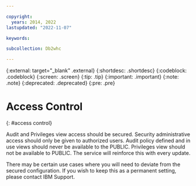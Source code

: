 ```yaml
---

copyright:
  years: 2014, 2022
lastupdated: "2022-11-07"

keywords:

subcollection: Db2whc

---
```


<!-- Attribute definitions --> 
{:external: target="_blank" .external}
{:shortdesc: .shortdesc}
{:codeblock: .codeblock}
{:screen: .screen}
{:tip: .tip}
{:important: .important}
{:note: .note}
{:deprecated: .deprecated}
{:pre: .pre}

# Access Control
{: #access control}

Audit and Privileges view access should be secured. Security administrative access should only be given to authorized users. Audit policy defined and in use views should never be available to the PUBLIC. Privileges view should not be available to PUBLIC. The service will reinforce this with every update.

There may be certain use cases where you will need to deviate from the secured configuration. If you wish to keep this as a permanent setting, please contact IBM Support.

